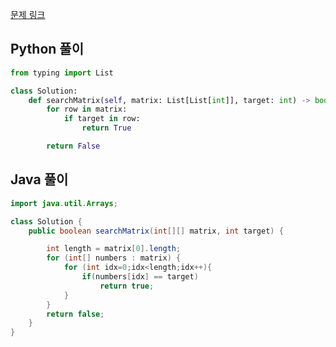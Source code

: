[문제 링크](https://leetcode.com/problems/search-a-2d-matrix-ii/submissions/)


## Python 풀이
```python
from typing import List

class Solution:
    def searchMatrix(self, matrix: List[List[int]], target: int) -> bool:
        for row in matrix:
            if target in row:
                return True

        return False

```

## Java 풀이
```java
import java.util.Arrays;

class Solution {
    public boolean searchMatrix(int[][] matrix, int target) {

        int length = matrix[0].length;
        for (int[] numbers : matrix) {
            for (int idx=0;idx<length;idx++){
                if(numbers[idx] == target)
                    return true;
            }
        }
        return false;
    }
}
```
